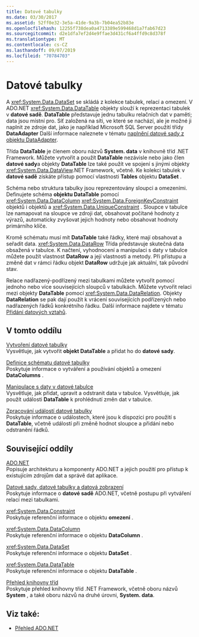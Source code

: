 ```yaml
---
title: Datové tabulky
ms.date: 03/30/2017
ms.assetid: 52ff0e32-3e5a-41de-9a3b-7b04ea52b83e
ms.openlocfilehash: 12255f738dea0a4713389e599468d1a7fab67d23
ms.sourcegitcommit: d2e1dfa7ef2d4e9ffae3d431cf6a4ffd9c8d378f
ms.translationtype: MT
ms.contentlocale: cs-CZ
ms.lasthandoff: 09/07/2019
ms.locfileid: "70784703"
---
```

# <a name="datatables"></a>Datové tabulky
A <xref:System.Data.DataSet> se skládá z kolekce tabulek, relací a omezení. V ADO.NET <xref:System.Data.DataTable> objekty slouží k reprezentaci tabulek v **datové sadě**. **DataTable** představuje jednu tabulku relačních dat v paměti; data jsou místní pro. Síť založená na síti, ve které se nachází, ale je možné ji naplnit ze zdroje dat, jako je například Microsoft SQL Server použití třídy **DataAdapter** Další informace naleznete v tématu [naplnění datové sady z objektu DataAdapter](../populating-a-dataset-from-a-dataadapter.md).  
  
 Třída **DataTable** je členem oboru názvů **System. data** v knihovně tříd .NET Framework. Můžete vytvořit a použít **DataTable** nezávisle nebo jako člen **datové sady**a objekty **DataTable** lze také použít ve spojení s jinými objekty <xref:System.Data.DataView>.NET Framework, včetně. Ke kolekci tabulek v **datové sadě** získáte přístup pomocí vlastnosti **Tables** objektu **DataSet** .  
  
 Schéma nebo struktura tabulky jsou reprezentovány sloupci a omezeními. Definujete schéma **objektu DataTable** pomocí <xref:System.Data.DataColumn> <xref:System.Data.ForeignKeyConstraint> objektů i objektů a <xref:System.Data.UniqueConstraint> . Sloupce v tabulce lze namapovat na sloupce ve zdroji dat, obsahovat počítané hodnoty z výrazů, automaticky zvyšovat jejich hodnoty nebo obsahovat hodnoty primárního klíče.  
  
 Kromě schématu musí mít **DataTable** také řádky, které mají obsahovat a seřadit data. <xref:System.Data.DataRow> Třída představuje skutečná data obsažená v tabulce. K načtení, vyhodnocení a manipulaci s daty v tabulce můžete použít vlastnost **DataRow** a její vlastnosti a metody. Při přístupu a změně dat v rámci řádku objekt **DataRow** udržuje jak aktuální, tak původní stav.  
  
 Relace nadřazený-podřízený mezi tabulkami můžete vytvořit pomocí jednoho nebo více souvisejících sloupců v tabulkách. Můžete vytvořit relaci mezi objekty **DataTable** pomocí <xref:System.Data.DataRelation>. Objekty **DataRelation** se pak dají použít k vrácení souvisejících podřízených nebo nadřazených řádků konkrétního řádku. Další informace najdete v tématu [Přidání datových vztahů](adding-datarelations.md).  
  
## <a name="in-this-section"></a>V tomto oddílu  
 [Vytvoření datové tabulky](creating-a-datatable.md)  
 Vysvětluje, jak vytvořit **objekt DataTable** a přidat ho do **datové sady**.  
  
 [Definice schématu datové tabulky](datatable-schema-definition.md)  
 Poskytuje informace o vytváření a používání objektů a omezení **DataColumns** .  
  
 [Manipulace s daty v datové tabulce](manipulating-data-in-a-datatable.md)  
 Vysvětluje, jak přidat, upravit a odstranit data v tabulce. Vysvětluje, jak použít události **DataTable** k prohlédnutí změn dat v tabulce.  
  
 [Zpracování událostí datové tabulky](handling-datatable-events.md)  
 Poskytuje informace o událostech, které jsou k dispozici pro použití s **DataTable**, včetně událostí při změně hodnot sloupce a přidání nebo odstranění řádků.  
  
## <a name="related-sections"></a>Související oddíly  
 [ADO.NET](../index.md)  
 Popisuje architekturu a komponenty ADO.NET a jejich použití pro přístup k existujícím zdrojům dat a správě dat aplikace.  
  
 [Datové sady, datové tabulky a datová zobrazení](index.md)  
 Poskytuje informace o **datové sadě** ADO.NET, včetně postupu při vytváření relací mezi tabulkami.  
  
 <xref:System.Data.Constraint>  
 Poskytuje referenční informace o objektu **omezení** .  
  
 <xref:System.Data.DataColumn>  
 Poskytuje referenční informace o objektu **DataColumn** .  
  
 <xref:System.Data.DataSet>  
 Poskytuje referenční informace o objektu **DataSet** .  
  
 <xref:System.Data.DataTable>  
 Poskytuje referenční informace o objektu **DataTable** .  
  
 [Přehled knihovny tříd](../../../../standard/class-library-overview.md)  
 Poskytuje přehled knihovny tříd .NET Framework, včetně oboru názvů **System** , a také oboru názvů na druhé úrovni, **System. data**.  
  
## <a name="see-also"></a>Viz také:

- [Přehled ADO.NET](../ado-net-overview.md)
